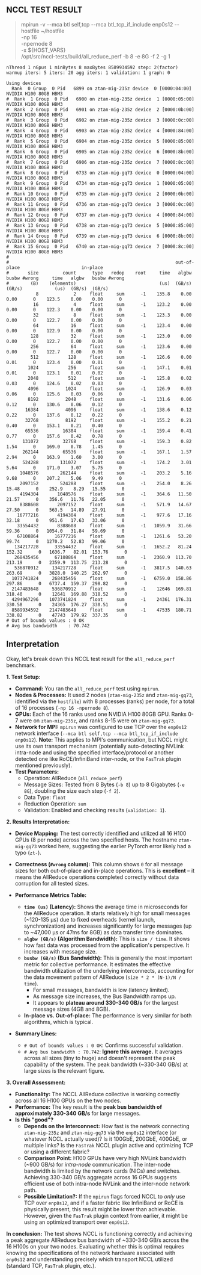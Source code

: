 ## NCCL TEST RESULT

> mpirun -v --mca btl self,tcp --mca btl_tcp_if_include enp0s12 --hostfile ~/hostfile \
>    -np 16 \
>    -npernode 8 \
>    -x ${HOST_VARS} \
>    /opt/src/nccl-tests/build/all_reduce_perf -b 8 -e 8G -f 2 -g 1

```
nThread 1 nGpus 1 minBytes 8 maxBytes 8589934592 step: 2(factor) warmup iters: 5 iters: 20 agg iters: 1 validation: 1 graph: 0

Using devices
  Rank  0 Group  0 Pid   6899 on ztan-mig-235z device  0 [0000:04:00] NVIDIA H100 80GB HBM3
#  Rank  1 Group  0 Pid   6900 on ztan-mig-235z device  1 [0000:05:00] NVIDIA H100 80GB HBM3
#  Rank  2 Group  0 Pid   6901 on ztan-mig-235z device  2 [0000:0b:00] NVIDIA H100 80GB HBM3
#  Rank  3 Group  0 Pid   6902 on ztan-mig-235z device  3 [0000:0c:00] NVIDIA H100 80GB HBM3
#  Rank  4 Group  0 Pid   6903 on ztan-mig-235z device  4 [0000:84:00] NVIDIA H100 80GB HBM3
#  Rank  5 Group  0 Pid   6904 on ztan-mig-235z device  5 [0000:85:00] NVIDIA H100 80GB HBM3
#  Rank  6 Group  0 Pid   6905 on ztan-mig-235z device  6 [0000:8b:00] NVIDIA H100 80GB HBM3
#  Rank  7 Group  0 Pid   6906 on ztan-mig-235z device  7 [0000:8c:00] NVIDIA H100 80GB HBM3
#  Rank  8 Group  0 Pid   6733 on ztan-mig-gq73 device  0 [0000:04:00] NVIDIA H100 80GB HBM3
#  Rank  9 Group  0 Pid   6734 on ztan-mig-gq73 device  1 [0000:05:00] NVIDIA H100 80GB HBM3
#  Rank 10 Group  0 Pid   6735 on ztan-mig-gq73 device  2 [0000:0b:00] NVIDIA H100 80GB HBM3
#  Rank 11 Group  0 Pid   6736 on ztan-mig-gq73 device  3 [0000:0c:00] NVIDIA H100 80GB HBM3
#  Rank 12 Group  0 Pid   6737 on ztan-mig-gq73 device  4 [0000:84:00] NVIDIA H100 80GB HBM3
#  Rank 13 Group  0 Pid   6738 on ztan-mig-gq73 device  5 [0000:85:00] NVIDIA H100 80GB HBM3
#  Rank 14 Group  0 Pid   6739 on ztan-mig-gq73 device  6 [0000:8b:00] NVIDIA H100 80GB HBM3
#  Rank 15 Group  0 Pid   6740 on ztan-mig-gq73 device  7 [0000:8c:00] NVIDIA H100 80GB HBM3
#
#                                                              out-of-place                       in-place          
#       size         count      type   redop    root     time   algbw   busbw #wrong     time   algbw   busbw #wrong
#        (B)    (elements)                               (us)  (GB/s)  (GB/s)            (us)  (GB/s)  (GB/s)       
           8             2     float     sum      -1    135.8    0.00    0.00      0    123.5    0.00    0.00      0
          16             4     float     sum      -1    123.2    0.00    0.00      0    122.3    0.00    0.00      0
          32             8     float     sum      -1    123.3    0.00    0.00      0    122.7    0.00    0.00      0
          64            16     float     sum      -1    123.4    0.00    0.00      0    122.9    0.00    0.00      0
         128            32     float     sum      -1    123.0    0.00    0.00      0    122.7    0.00    0.00      0
         256            64     float     sum      -1    123.6    0.00    0.00      0    122.7    0.00    0.00      0
         512           128     float     sum      -1    126.6    0.00    0.01      0    123.4    0.00    0.01      0
        1024           256     float     sum      -1    147.1    0.01    0.01      0    123.1    0.01    0.02      0
        2048           512     float     sum      -1    125.8    0.02    0.03      0    124.6    0.02    0.03      0
        4096          1024     float     sum      -1    126.9    0.03    0.06      0    125.6    0.03    0.06      0
        8192          2048     float     sum      -1    131.6    0.06    0.12      0    130.6    0.06    0.12      0
       16384          4096     float     sum      -1    138.6    0.12    0.22      0    137.6    0.12    0.22      0
       32768          8192     float     sum      -1    155.2    0.21    0.40      0    153.1    0.21    0.40      0
       65536         16384     float     sum      -1    159.4    0.41    0.77      0    157.6    0.42    0.78      0
      131072         32768     float     sum      -1    159.3    0.82    1.54      0    169.0    0.78    1.45      0
      262144         65536     float     sum      -1    167.1    1.57    2.94      0    163.9    1.60    3.00      0
      524288        131072     float     sum      -1    174.2    3.01    5.64      0    171.0    3.07    5.75      0
     1048576        262144     float     sum      -1    203.2    5.16    9.68      0    207.2    5.06    9.49      0
     2097152        524288     float     sum      -1    254.0    8.26   15.48      0    252.9    8.29   15.55      0
     4194304       1048576     float     sum      -1    364.6   11.50   21.57      0    356.6   11.76   22.05      0
     8388608       2097152     float     sum      -1    571.9   14.67   27.50      0    563.5   14.89   27.91      0
    16777216       4194304     float     sum      -1    977.6   17.16   32.18      0    951.6   17.63   33.06      0
    33554432       8388608     float     sum      -1   1059.9   31.66   59.36      0   1054.0   31.84   59.69      0
    67108864      16777216     float     sum      -1   1261.6   53.20   99.74      0   1270.2   52.83   99.06      0
   134217728      33554432     float     sum      -1   1652.2   81.24  152.32      0   1636.7   82.01  153.76      0
   268435456      67108864     float     sum      -1   2360.9  113.70  213.19      0   2359.9  113.75  213.28      0
   536870912     134217728     float     sum      -1   3817.5  140.63  263.69      0   3828.0  140.25  262.97      0
  1073741824     268435456     float     sum      -1   6759.0  158.86  297.86      0   6737.4  159.37  298.82      0
  2147483648     536870912     float     sum      -1    12646  169.81  318.40      0    12641  169.88  318.52      0
  4294967296    1073741824     float     sum      -1    24361  176.31  330.58      0    24365  176.27  330.51      0
  8589934592    2147483648     float     sum      -1    47535  180.71  338.82      0    47743  179.92  337.35      0
# Out of bounds values : 0 OK
# Avg bus bandwidth    : 70.742 
```


## Interpretation

Okay, let's break down this NCCL test result for the `all_reduce_perf` benchmark.

**1. Test Setup:**

* **Command:** You ran the `all_reduce_perf` test using `mpirun`.
* **Nodes & Processes:** It used 2 nodes (`ztan-mig-235z` and `ztan-mig-gq73`, identified via the `hostfile`) with 8 processes (ranks) per node, for a total of 16 processes (`-np 16 -npernode 8`).
* **GPUs:** Each of the 16 ranks used one NVIDIA H100 80GB GPU. Ranks 0-7 were on `ztan-mig-235z`, and ranks 8-15 were on `ztan-mig-gq73`.
* **Network for MPI:** `mpirun` was configured to use TCP over the `enp0s12` network interface (`--mca btl self,tcp --mca btl_tcp_if_include enp0s12`). **Note:** This applies to MPI's communication, but NCCL might use its own transport mechanism (potentially auto-detecting NVLink intra-node and using the specified interface/protocol or another detected one like RoCE/InfiniBand inter-node, or the `FasTrak` plugin mentioned previously).
* **Test Parameters:**
    * Operation: AllReduce (`all_reduce_perf`)
    * Message Sizes: Tested from 8 Bytes (`-b 8`) up to 8 Gigabytes (`-e 8G`), doubling the size each step (`-f 2`).
    * Data Type: `float`
    * Reduction Operation: `sum`
    * Validation: Enabled and checking results (`validation: 1`).

**2. Results Interpretation:**

* **Device Mapping:** The test correctly identified and utilized all 16 H100 GPUs (8 per node) across the two specified hosts. The hostname `ztan-mig-gq73` worked here, suggesting the earlier PyTorch error likely had a typo (`zt-`).
* **Correctness (`#wrong` column):** This column shows `0` for all message sizes for both out-of-place and in-place operations. This is **excellent** – it means the AllReduce operations completed correctly without data corruption for all tested sizes.
* **Performance Metrics Table:**
    * **`time (us)` (Latency):** Shows the average time in microseconds for the AllReduce operation. It starts relatively high for small messages (~120-135 µs) due to fixed overheads (kernel launch, synchronization) and increases significantly for large messages (up to ~47,000 µs or 47ms for 8GB) as data transfer time dominates.
    * **`algbw (GB/s)` (Algorithm Bandwidth):** This is `size / time`. It shows how fast data was processed from the application's perspective. It increases with message size.
    * **`busbw (GB/s)` (Bus Bandwidth):** This is generally the most important metric for collective performance. It estimates the effective bandwidth utilization of the underlying interconnects, accounting for the data movement pattern of AllReduce (`size * 2 * (N-1)/N / time`).
        * For small messages, bandwidth is low (latency limited).
        * As message size increases, the Bus Bandwidth ramps up.
        * It appears to **plateau around 330-340 GB/s** for the largest message sizes (4GB and 8GB).
    * **In-place vs. Out-of-place:** The performance is very similar for both algorithms, which is typical.

* **Summary Lines:**
    * `# Out of bounds values : 0 OK`: Confirms successful validation.
    * `# Avg bus bandwidth : 70.742`: **Ignore this average.** It averages across all sizes (tiny to huge) and doesn't represent the peak capability of the system. The peak bandwidth (~330-340 GB/s) at large sizes is the relevant figure.

**3. Overall Assessment:**

* **Functionality:** The NCCL AllReduce collective is working correctly across all 16 H100 GPUs on the two nodes.
* **Performance:** The key result is the **peak bus bandwidth of approximately 330-340 GB/s** for large messages.
* **Is this "good"?**
    * **Depends on the Interconnect:** How fast is the network connecting `ztan-mig-235z` and `ztan-mig-gq73` via the `enp0s12` interface (or whatever NCCL actually used)? Is it 100GbE, 200GbE, 400GbE, or multiple links? Is the `FasTrak` NCCL plugin active and optimizing TCP or using a different fabric?
    * **Comparison Point:** H100 GPUs have very high NVLink bandwidth (~900 GB/s) for *intra-node* communication. The inter-node bandwidth is limited by the network cards (NICs) and switches. Achieving 330-340 GB/s aggregate across 16 GPUs suggests efficient use of both intra-node NVLink and the inter-node network path.
    * **Possible Limitation?:** If the `mpirun` flags forced NCCL to *only* use TCP over `enp0s12`, and if a faster fabric like InfiniBand or RoCE is physically present, this result might be lower than achievable. However, given the `FasTrak` plugin context from earlier, it might be using an optimized transport over `enp0s12`.

**In conclusion:** The test shows NCCL is functioning correctly and achieving a peak aggregate AllReduce bus bandwidth of ~330-340 GB/s across the 16 H100s on your two nodes. Evaluating whether this is optimal requires knowing the specifications of the network hardware associated with `enp0s12` and understanding precisely which transport NCCL utilized (standard TCP, `FasTrak` plugin, etc.).
